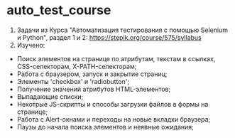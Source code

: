 # auto_test_course
1. Задачи из Курса "Автоматизация тестирования с помощью Selenium и Python", раздел 1 и 2:
https://stepik.org/course/575/syllabus
2. Изучено:
  - Поиск элементов на странице по атрибутам, текстам в ссылках, CSS-селекторам, X-PATH-селекторам;
  - Работа с браузером, запуск и закрытие страниц;
  - Элементы 'checkbox' и 'radiobutton';
  - Получение значений атрибутов HTML-элементов;
  - Выпадающие списки;
  - Некотрые JS-скрипты и способы загрузки файлов в формы на странице;
  - Работа с Alert-окнами и переходы на новые вкладки браузера;
  - Паузы до начала поиска элементов и неявные ожидания;
  
